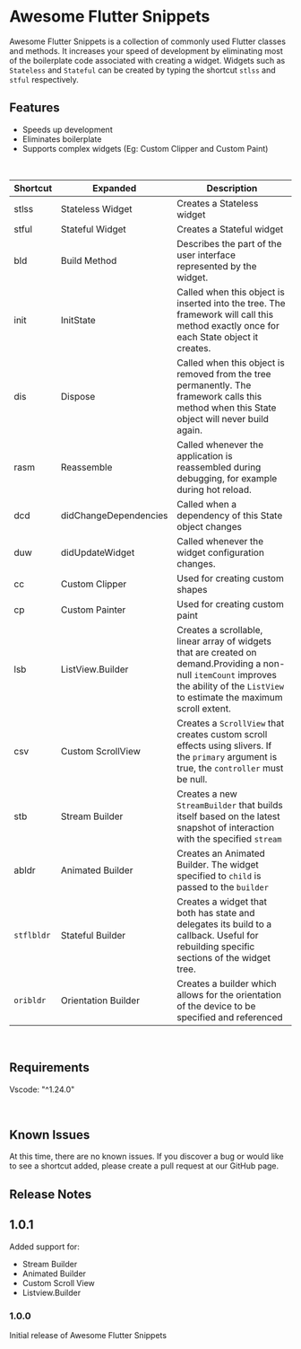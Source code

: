 # Awesome Flutter Snippets 
Awesome Flutter Snippets is a collection of commonly used Flutter classes and methods. It increases your speed of development by eliminating most of the boilerplate code associated with creating a widget. Widgets such as `Stateless` and `Stateful` can be created by typing the shortcut `stlss` and `stful` respectively.
<br>
## Features
- Speeds up development 
- Eliminates boilerplate 
- Supports complex widgets (Eg: Custom Clipper and Custom Paint)
<br>

| Shortcut   | Expanded              | Description                                                                                                                                                                             |
| ---------- | --------------------- | --------------------------------------------------------------------------------------------------------------------------------------------------------------------------------------- |
| stlss      | Stateless Widget      | Creates a Stateless widget                                                                                                                                                              |
| stful      | Stateful Widget       | Creates a Stateful widget                                                                                                                                                               |
| bld        | Build Method          | Describes the part of the user interface represented by the widget.                                                                                                                     |
| init       | InitState             | Called when this object is inserted into the tree. The framework will call this method exactly once for each State object it creates.                                                   |
| dis        | Dispose               | Called when this object is removed from the tree permanently. The framework calls this method when this State object will never build again.                                            |
| rasm       | Reassemble            | Called whenever the application is reassembled during debugging, for example during hot reload.                                                                                         |
| dcd        | didChangeDependencies | Called when a dependency of this State object changes                                                                                                                                   |
| duw        | didUpdateWidget       | Called whenever the widget configuration changes.                                                                                                                                       |
| cc         | Custom Clipper        | Used for creating custom shapes                                                                                                                                                         |
| cp         | Custom Painter        | Used for creating custom paint                                                                                                                                                          |
| lsb        | ListView.Builder      | Creates a scrollable, linear array of widgets that are created on demand.Providing a non-null `itemCount` improves the ability of the `ListView` to estimate the maximum scroll extent. |
| csv        | Custom ScrollView     | Creates a `ScrollView` that creates custom scroll effects using slivers. If the `primary` argument is true, the `controller` must be null.                                              |
| stb        | Stream Builder        | Creates a new `StreamBuilder` that builds itself based on the latest snapshot of interaction with the specified `stream`                                                                |
| abldr      | Animated Builder      | Creates an Animated Builder. The widget specified to `child` is passed to the `builder`                                                                                                 |
| `stflbldr` | Stateful Builder      | Creates a widget that both has state and delegates its build to a callback. Useful for rebuilding specific sections of the widget tree.                                                 |
| `oribldr`  | Orientation Builder   | Creates a builder which allows for the orientation of the device to be specified and referenced                                                                                         |

<br>

## Requirements
Vscode: "^1.24.0"

<br>

## Known Issues
At this time, there are no known issues. If you discover a bug or would like to see a shortcut added, please create a pull request at our GitHub page. 

## Release Notes

## 1.0.1 
Added support for: 
-  Stream Builder 
-  Animated Builder 
-  Custom Scroll View 
-  Listview.Builder

### 1.0.0
Initial release of Awesome Flutter Snippets 
